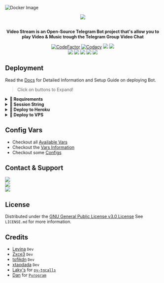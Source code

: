 ![Docker Image](https://github.com/devillD/video-stream-bot/actions/workflows/push.yml/badge.svg)


<p align="center"><a href="https://t.me/VeezVideoBot"><img src="https://github.com/levina-lab/video-stream/raw/main/driver/veezlogo.png"></a></p>
<p align="center">
    <br><b>Video Stream is an Open-Source Telegram Bot project that's allow you to play Video & Music trough the Telegram Group Video Chat</b><br>
</p>
<p align="center">
    <a href="https://www.codefactor.io/repository/github/levina-lab/video-stream"> <img src="https://www.codefactor.io/repository/github/levina-lab/video-stream/badge?color=red&logo=codacy&style=flat-square" alt="CodeFactor" /></a>
    <a href="https://app.codacy.com/gh/levina-lab/video-stream/dashboard"> <img src="https://img.shields.io/codacy/grade/a723cb464d5a4d25be3152b5d71de82d?color=red&logo=codacy&style=flat-square" alt="Codacy" /></a>
    <a href="https://www.python.org/" alt="made-with-python"> <img src="https://img.shields.io/badge/Made%20with-Python-black.svg?style=flat-square&logo=python&logoColor=blue&color=red" /></a>
    <a href="https://github.com/levina-lab/video-stream/graphs/commit-activity" alt="Maintenance"> <img src="https://img.shields.io/badge/Maintained%3F-yes-red.svg?style=flat-square" /></a><br>
    <a href="https://github.com/levina-lab/video-stream"> <img src="https://img.shields.io/github/repo-size/levina-lab/video-stream?color=red&logo=github&logoColor=blue&style=flat-square" /></a>
    <a href="https://github.com/levina-lab/video-stream/commits/main"> <img src="https://img.shields.io/github/last-commit/levina-lab/video-stream?color=red&logo=github&logoColor=blue&style=flat-square" /></a>
    <a href="https://github.com/levina-lab/video-stream/issues"> <img src="https://img.shields.io/github/issues/levina-lab/video-stream?color=red&logo=github&logoColor=blue&style=flat-square" /></a>
    <a href="https://github.com/levina-lab/video-stream/network/members"> <img src="https://img.shields.io/github/forks/levina-lab/video-stream?color=red&logo=github&logoColor=blue&style=flat-square" /></a>
    <a href="https://github.com/levina-lab/video-stream/network/members"> <img src="https://img.shields.io/github/stars/levina-lab/video-stream?color=red&logo=github&logoColor=blue&style=flat-square" /></a>
</p>

## Deployment
Read the [Docs](https://levina.gitbook.io/videostreambot/deployment/requirements) for Detailed Information and Setup Guide on deploying Bot.

> Click on buttons to Expand!
<details>
<summary><b>🔗 Requirements</b></summary>
<br>

- [Python3.9](https://www.python.org/downloads/release/python-390/)
- [Telegram API Key](https://docs.pyrogram.org/intro/setup#api-keys)
- [Telegram Bot Token](https://t.me/botfather)
- [MongoDB URL](https://telegra.ph/How-to-Get-mongodb-url-02-18)
- [Pyrogram Session String](https://levina.gitbook.io/videostreambot/deployment/string-session)
    
</details>

<details>
<summary><b>🔗 Session String</b></summary>
<br>

> You'll need a [API_ID](https://levina.gitbook.io/videostreambot/vars/vars-information#1.-api_id) & [API_HASH](https://levina.gitbook.io/videostreambot/vars/vars-information#2.-api_hash) in order to generate pyrogram session string. 
> Always remember to use good API combo else your account could be deleted.

<h4> Generate Session via Repl.it: </h4>    
<p><a href="https://replit.com/@cocacoa/String-Session-Pyrogram?lite=1&outputonly=1#main.py"><img src="https://img.shields.io/badge/Generate%20On%20Repl-blueviolet?style=for-the-badge&logo=appveyor" width="200""/></a></p>

</details>

<details>
<summary><b>🔗 Deploy to Heroku</b></summary>
<br>

> Heroku has blacklisted this repository, That's why you get policy error message while pressing the Deploy Button. So the solution is you'll need to Fork this repo first and tap the Deploy Button from your forked repo. Click the fork button in the upper right corner next to the star button to fork this Repo.

<h4>Click the button below to deploy Bot on Heroku!</h4>    
<p><a href="https://heroku.com/deploy"><img src="https://img.shields.io/badge/Deploy%20To%20Heroku-blueviolet?style=for-the-badge&logo=heroku" width="200""/></a></p>

</details>

<details>
<summary><b>🔗 Deploy to VPS</b></summary>
<br>

> Checkout the [Docs](https://levina.gitbook.io/videostreambot/deployment/local-hosting-or-vps) for Detailed Explanation on VPS Deployment

```console
root@linux~ $ git clone https://github.com/levina-lab/video-stream
root@linux~ $ cd video-stream
root@linux~ $ pip3 install -U -r requirements.txt
root@linux~ $ cp example.env .env
```
> Edit .env with your own values and then start bot with
```console
root@linux~ $ python3 main.py
```

</details>

## Config Vars
- Checkout all [Available Vars](https://levina.gitbook.io/videostreambot/vars/available-vars)
- Checkout the [Vars Information](https://levina.gitbook.io/videostreambot/vars/vars-information)
- Checkout some [Configs](https://levina.gitbook.io/videostreambot/setup-config/config)

## Contact & Support

<a href="https://t.me/VeezSupportGroup"><img src="https://img.shields.io/badge/Join-Group%20Support-blue.svg?style=for-the-badge&logo=Telegram"></a><br>
<a href="https://t.me/levinachannel"><img src="https://img.shields.io/badge/Join-Updates%20Channel-blue.svg?style=for-the-badge&logo=Telegram"></a><br>
<a href="https://t.me/dlwrml"><img src="https://img.shields.io/badge/Contact-Repo%20Owner-blue.svg?style=for-the-badge&logo=Telegram"></a>

## License

Distributed under the [GNU General Public License v3.0 License](https://github.com/levina-lab/video-stream/blob/main/LICENSE) See `LICENSE.md` for more information.

## Credits

- [Levina](https://github.com/levina-lab) ``Dev``
- [Zxce3](https://github.com/Zxce3) ``Dev``
- [tofikdn](https://github.com/tofikdn) ``Dev``
- [xtaodada](https://github.com/xtao-dada) ``Dev``
- [Laky's](https://github.com/Laky-64) for [``py-tgcalls``](https://github.com/pytgcalls/pytgcalls)
- [Dan](https://github.com/delivrance) for [``Pyrogram``](https://github.com/pyrogram)
